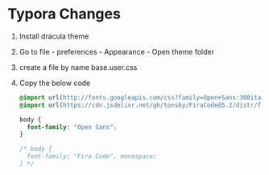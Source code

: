 # Typora Changes

1. Install dracula theme

2. Go to file - preferences - Appearance - Open theme folder

3. create a file by name base.user.css

4. Copy the below code

   ```css
   @import url(http://fonts.googleapis.com/css?family=Open+Sans:300italic,400italic,700italic,300,400,700);
   @import url(https://cdn.jsdelivr.net/gh/tonsky/FiraCode@5.2/distr/fira_code.css);
   
   body {
     font-family: "Open Sans";
   }
   
   /* body {
     font-family: "Fira Code", monospace;
   } */
   ```

   
